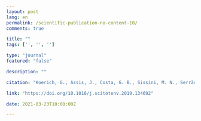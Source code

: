 ```yaml
---
layout: post
lang: en
permalink: /scientific-publication-no-content-10/
comments: true

title: ""
tags: ['', '', '']

type: "journal"
featured: "false"

description: ""

citation: "Koerich, G., Assis, J., Costa, G. B., Sissini, M. N., Serrão, E. A., Rörig, L. R., et al. (2019). How experimental physiology and ecological niche modelling can inform the management of marine bioinvasions? Science of the Total Environment, 134692."

link: "https://doi.org/10.1016/j.scitotenv.2019.134692"

date: 2021-03-23T10:00:00Z

---
```

